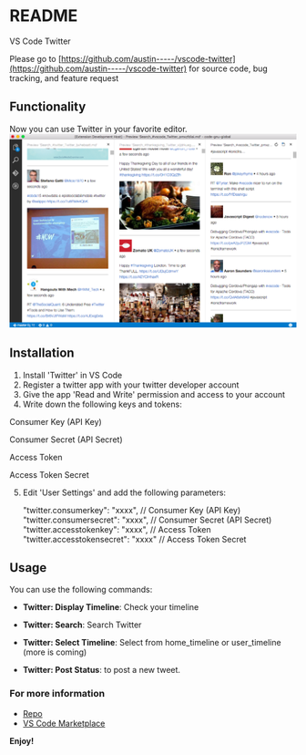 # README

VS Code Twitter

Please go to [https://github.com/austin-----/vscode-twitter](https://github.com/austin-----/vscode-twitter) for source code, bug tracking, and feature request

## Functionality
Now you can use Twitter in your favorite editor.
![](screenshots/3_columns.png)

## Installation
1. Install 'Twitter' in VS Code
2. Register a twitter app with your twitter developer account
3. Give the app 'Read and Write' permission and access to your account
4. Write down the following keys and tokens:

 Consumer Key (API Key)
 
 Consumer Secret (API Secret)
 
 Access Token
 
 Access Token Secret

5. Edit 'User Settings' and add the following parameters:


    "twitter.consumerkey": "xxxx", // Consumer Key (API Key) 
    "twitter.consumersecret": "xxxx", // Consumer Secret (API Secret)
    "twitter.accesstokenkey": "xxxx", // Access Token
    "twitter.accesstokensecret": "xxxx" // Access Token Secret

## Usage
You can use the following commands:

* **Twitter: Display Timeline**: Check your timeline

* **Twitter: Search**: Search Twitter

* **Twitter: Select Timeline**: Select from home_timeline or user_timeline (more is coming)

* **Twitter: Post Status**: to post a new tweet.

### For more information
* [Repo](https://github.com/austin-----/vscode-twitter)
* [VS Code Marketplace](https://marketplace.visualstudio.com/items/austin.vscode-twitter)

**Enjoy!**
